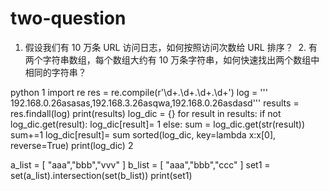 # two-question
1. 假设我们有 10 万条 URL 访问日志，如何按照访问次数给 URL 排序？  2. 有两个字符串数组，每个数组大约有 10 万条字符串，如何快速找出两个数组中相同的字符串？

python
1
import re
res = re.compile(r'\d+\.\d+\.\d+\.\d+')
log = '''
192.168.0.26asasas,192.168.3.26asqwa,192.168.0.26asdasd'''
results = res.findall(log)
print(results)
log_dic = {}
for result in results:
   if not log_dic.get(result):
      log_dic[result]= 1
   else:
      sum = log_dic.get(str(result))
      sum+=1
      log_dic[result]= sum
sorted(log_dic, key=lambda x:x[0], reverse=True)
print(log_dic)
2

a_list = [
 "aaa","bbb","vvv"
]
b_list = [
    "aaa","bbb","ccc"
]
set1 = set(a_list).intersection(set(b_list))
print(set1)
